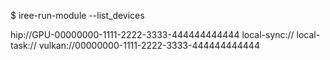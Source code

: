 $ iree-run-module --list_devices

hip://GPU-00000000-1111-2222-3333-444444444444
local-sync://
local-task://
vulkan://00000000-1111-2222-3333-444444444444
